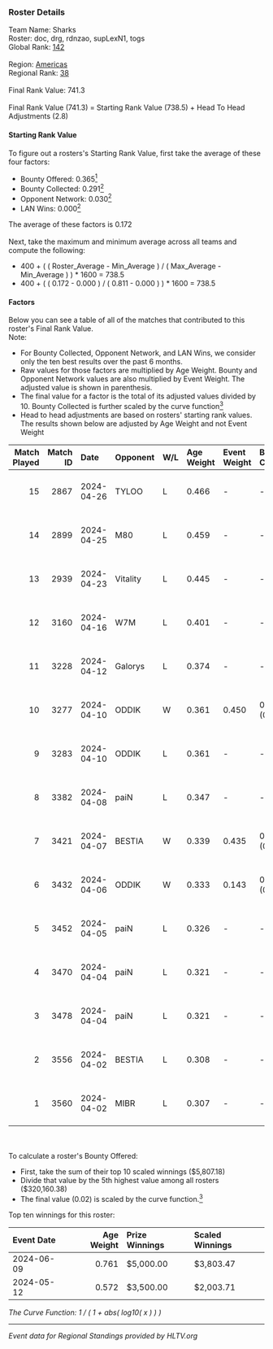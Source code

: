 ### Roster Details<br />
Team Name: Sharks<br />
Roster: doc, drg, rdnzao, supLexN1, togs<br />
Global Rank: [142](../standings_global_2024_08_14.md)<br />
<br />
Region: [Americas]( ../standings_americas_2024_08_14.md)<br />
Regional Rank: [38]( ../standings_americas_2024_08_14.md)<br />
<br />
Final Rank Value:  741.3<br />
<br />
Final Rank Value (741.3) = Starting Rank Value (738.5) + Head To Head Adjustments (2.8)<br />

#### Starting Rank Value<br />
To figure out a rosters's Starting Rank Value, first take the average of these four factors:<br />
- Bounty Offered: 0.365[<sup>1</sup>](#table2)
- Bounty Collected: 0.291[<sup>2</sup>](#table1)
- Opponent Network: 0.030[<sup>2</sup>](#table1)
- LAN Wins: 0.000[<sup>2</sup>](#table1)

The average of these factors is 0.172<br />
<br />
Next, take the maximum and minimum average across all teams and compute the following:<br />
- 400 + ( ( Roster_Average - Min_Average ) / ( Max_Average - Min_Average ) ) * 1600 = 738.5
- 400 + ( ( 0.172 - 0.000 ) / ( 0.811 - 0.000 ) ) * 1600 = 738.5


#### Factors<br />
Below you can see a table of all of the matches that contributed to this roster's Final Rank Value.<br />
Note:<br />

- For Bounty Collected, Opponent Network, and LAN Wins, we consider only the ten best results over the past 6 months.
- Raw values for those factors are multiplied by Age Weight. Bounty and Opponent Network values are also multiplied by Event Weight. The adjusted value is shown in parenthesis.
- The final value for a factor is the total of its adjusted values divided by 10. Bounty Collected is further scaled by the curve function[<sup>3</sup>](#curveFunction)
- Head to head adjustments are based on rosters' starting rank values. The results shown below are adjusted by Age Weight and not Event Weight
<span id="table1"></span><br />


| Match Played | Match ID | Date       | Opponent | W/L | Age Weight | Event Weight | Bounty Collected | Opponent Network | LAN Wins  | H2H Adj. | Roster                            |
| -: | -: | :- | :- | :- | :- | :- | :- | :- | :- | -: | :- |
|           15 |     2867 | 2024-04-26 | TYLOO    | L   | 0.466      | -            | -                | -                | -         |    -7.46 | doc, drg, rdnzao, supLexN1, togs  |
|           14 |     2899 | 2024-04-25 | M80      | L   | 0.459      | -            | -                | -                | -         |    -1.19 | doc, drg, rdnzao, supLexN1, togs  |
|           13 |     2939 | 2024-04-23 | Vitality | L   | 0.445      | -            | -                | -                | -         |    -0.03 | doc, drg, rdnzao, supLexN1, togs  |
|           12 |     3160 | 2024-04-16 | W7M      | L   | 0.401      | -            | -                | -                | -         |    -5.31 | doc, drg, rdnzao, supLexN1, togs  |
|           11 |     3228 | 2024-04-12 | Galorys  | L   | 0.374      | -            | -                | -                | -         |    -4.02 | doc, drg, rdnzao, supLexN1, togs  |
|           10 |     3277 | 2024-04-10 | ODDIK    | W   | 0.361      | 0.450        | 0.097 (0.016)    | 0.822 (0.134)    | 0 (0.000) |     8.93 | doc, drg, lukiz, rdnzao, supLexN1 |
|            9 |     3283 | 2024-04-10 | ODDIK    | L   | 0.361      | -            | -                | -                | -         |    -2.46 | doc, drg, lukiz, rdnzao, supLexN1 |
|            8 |     3382 | 2024-04-08 | paiN     | L   | 0.347      | -            | -                | -                | -         |    -0.10 | doc, drg, rdnzao, supLexN1, togs  |
|            7 |     3421 | 2024-04-07 | BESTIA   | W   | 0.339      | 0.435        | 0.112 (0.016)    | 0.880 (0.129)    | 0 (0.000) |     8.28 | doc, drg, rdnzao, supLexN1, togs  |
|            6 |     3432 | 2024-04-06 | ODDIK    | W   | 0.333      | 0.143        | 0.097 (0.005)    | 0.822 (0.039)    | 0 (0.000) |     8.64 | doc, drg, gafolo, supLexN1, togs  |
|            5 |     3452 | 2024-04-05 | paiN     | L   | 0.326      | -            | -                | -                | -         |    -0.08 | doc, drg, gafolo, supLexN1, togs  |
|            4 |     3470 | 2024-04-04 | paiN     | L   | 0.321      | -            | -                | -                | -         |    -0.08 | doc, drg, gafolo, supLexN1, togs  |
|            3 |     3478 | 2024-04-04 | paiN     | L   | 0.321      | -            | -                | -                | -         |    -0.08 | doc, drg, gafolo, supLexN1, togs  |
|            2 |     3556 | 2024-04-02 | BESTIA   | L   | 0.308      | -            | -                | -                | -         |    -1.97 | doc, drg, rdnzao, supLexN1, togs  |
|            1 |     3560 | 2024-04-02 | MIBR     | L   | 0.307      | -            | -                | -                | -         |    -0.26 | doc, drg, rdnzao, supLexN1, togs  |

<br />
<span id="table2"></span><br />
To calculate a roster's Bounty Offered:<br />

- First, take the sum of their top 10 scaled winnings ($5,807.18)
- Divide that value by the 5th highest value among all rosters ($320,160.38)
- The final value (0.02) is scaled by the curve function.[<sup>3</sup>](#curveFunction)

Top ten winnings for this roster:<br />

| Event Date | Age Weight | Prize Winnings | Scaled Winnings |
| :- | -: | :- | :- |
| 2024-06-09 |      0.761 | $5,000.00      | $3,803.47       |
| 2024-05-12 |      0.572 | $3,500.00      | $2,003.71       |


<span id="curveFunction"></span>_The Curve Function: 1 / ( 1 + abs( log10( x ) ) )_<br />

---
_Event data for Regional Standings provided by HLTV.org_<br />
